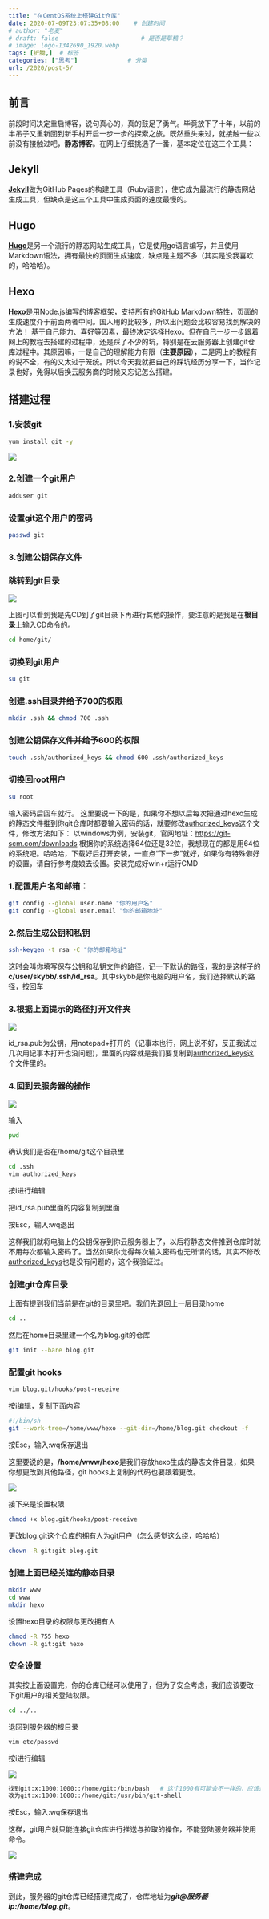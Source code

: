 ```yaml
---
title: "在CentOS系统上搭建Git仓库"
date: 2020-07-09T23:07:35+08:00    # 创建时间
# author: "老麦"
# draft: false                       # 是否是草稿？
# image: logo-1342690_1920.webp
tags: [折腾,]  # 标签
categories: ["思考"]              # 分类
url: /2020/post-5/
---
```


## 前言

前段时间决定重启博客，说句真心的，真的鼓足了勇气。毕竟放下了十年，以前的半吊子又重新回到新手村开启一步一步的探索之旅。既然重头来过，就接触一些以前没有接触过吧，**静态博客**。在网上仔细挑选了一番，基本定位在这三个工具：

## Jekyll

[**Jekyll**](http://jekyllrb.com/)做为GitHub Pages的构建工具（Ruby语言），使它成为最流行的静态网站生成工具，但缺点是这三个工具中生成页面的速度最慢的。

## Hugo

[**Hugo**](http://gohugo.io/)是另一个流行的静态网站生成工具，它是使用go语言编写，并且使用Markdown语法，拥有最快的页面生成速度，缺点是主题不多（其实是没我喜欢的，哈哈哈）。

## Hexo

[**Hexo**](https://hexo.io/)是用Node.js编写的博客框架，支持所有的GitHub Markdown特性，页面的生成速度介于前面两者中间。国人用的比较多，所以出问题会比较容易找到解决的方法！
基于自己能力、喜好等因素，最终决定选择Hexo。但在自己一步一步跟着网上的教程去搭建的过程中，还是踩了不少的坑，特别是在云服务器上创建git仓库过程中。其原因嘛，一是自己的理解能力有限（**主要原因**），二是网上的教程有的说不全，有的又太过于笼统。所以今天我就把自己的踩坑经历分享一下，当作记录也好，免得以后换云服务商的时候又忘记怎么搭建。
## 搭建过程

### 1.安装git

```bash
yum install git -y
```

![](https://cdn.qylao.com/laomai/2023/02/27/163fc18dc33958-1.webp)

### 2.创建一个git用户

```bash
adduser git
```

### 设置git这个用户的密码

```bash
passwd git
```

### 3.创建公钥保存文件

### 跳转到git目录

![](https://cdn.qylao.com/laomai/2023/02/27/163fc18e43320e-1.webp)

上图可以看到我是先CD到了git目录下再进行其他的操作，要注意的是我是在**根目录**上输入CD命令的。

```bash
cd home/git/
```

### 切换到git用户

```bash
su git
```

### 创建.ssh目录并给予700的权限

```bash
mkdir .ssh && chmod 700 .ssh
```

### 创建公钥保存文件并给予600的权限

```bash
touch .ssh/authorized_keys && chmod 600 .ssh/authorized_keys
```

### 切换回root用户

```bash
su root
```

输入密码后回车就行。
这里要说一下的是，如果你不想以后每次把通过hexo生成的静态文件推到你git仓库时都要输入密码的话，就要修改<u>authorized_keys</u>这个文件，修改方法如下：
以windows为例，安装git，官网地址：https://git-scm.com/downloads 根据你的系统选择64位还是32位，我想现在的都是用64位的系统吧。哈哈哈，下载好后打开安装，一直点“下一步”就好，如果你有特殊僻好的设置，请自行参考度娘去设置。安装完成好win+r运行CMD

### 1.配置用户名和邮箱：

```bash
git config --global user.name "你的用户名"
git config --global user.email "你的邮箱地址"
```

### 2.然后生成公钥和私钥

```bash
ssh-keygen -t rsa -C "你的邮箱地址"
```

这时会叫你填写保存公钥和私钥文件的路径，记一下默认的路径，我的是这样子的**c/user/skybb/.ssh/id_rsa**。其中skybb是你电脑的用户名，我们选择默认的路径，按回车

### 3.根据上面提示的路径打开文件夹

![](https://cdn.qylao.com/laomai/2023/02/27/163fc18eda4df2-1.webp)

id_rsa.pub为公钥，用notepad+打开的（记事本也行，网上说不好，反正我试过几次用记事本打开也没问题)，里面的内容就是我们要复制到<u>authorized_keys</u>这个文件里的。

### 4.回到云服务器的操作

![](https://cdn.qylao.com/laomai/2023/02/27/163fc18f222375-1.webp)

输入

```bash
pwd
```

确认我们是否在/home/git这个目录里

```bash
cd .ssh
vim authorized_keys
```

按i进行编辑

把id_rsa.pub里面的内容复制到里面

按Esc，输入:wq退出

这样我们就将电脑上的公钥保存到你云服务器上了，以后将静态文件推到仓库时就不用每次都输入密码了。当然如果你觉得每次输入密码也无所谓的话，其实不修改<u>authorized_keys</u>也是没有问题的，这个我验证过。

### 创建git仓库目录

上面有提到我们当前是在git的目录里吧。我们先退回上一层目录home

```bash
cd ..
```

然后在home目录里建一个名为blog.git的仓库

```bash
git init --bare blog.git
```

### 配置git hooks

```bash
vim blog.git/hooks/post-receive
```

按i编辑，复制下面内容

```bash
#!/bin/sh
git --work-tree=/home/www/hexo --git-dir=/home/blog.git checkout -f
```

按Esc，输入:wq保存退出

这里要说的是，**/home/www/hexo**是我们存放hexo生成的静态文件目录，如果你想更改到其他路径，git hooks上复制的代码也要跟着更改。

![](https://cdn.qylao.com/laomai/2023/02/27/163fc18f952a6c-1.webp)

接下来是设置权限

```bash
chmod +x blog.git/hooks/post-receive
```

更改blog.git这个仓库的拥有人为git用户（怎么感觉这么绕，哈哈哈）

```bash
chown -R git:git blog.git
```

### 创建上面已经关连的静态目录

```bash
mkdir www
cd www
mkdir hexo
```

设置hexo目录的权限与更改拥有人

```bash
chmod -R 755 hexo
chown -R git:git hexo
```

### 安全设置
其实按上面设置完，你的仓库已经可以使用了，但为了安全考虑，我们应该要改一下git用户的相关登陆权限。

```bash
cd ../..
```

退回到服务器的根目录

```bash
vim etc/passwd
```

按i进行编辑

![](https://cdn.qylao.com/laomai/2023/02/27/163fc18fef1811-1.webp)

```bash
找到git:x:1000:1000::/home/git:/bin/bash   # 这个1000有可能会不一样的，应该是ID数，我在另一台服务是1001
改为git:x:1000:1000::/home/git:/usr/bin/git-shell
```

按Esc，输入:wq保存退出

这样，git用户就只能连接git仓库进行推送与拉取的操作，不能登陆服务器并使用命令。

![](https://cdn.qylao.com/laomai/2023/02/27/163fc1903371cc-1.webp)

### 搭建完成

到此，服务器的git仓库已经搭建完成了，仓库地址为***git@服务器ip:/home/blog.git***。

